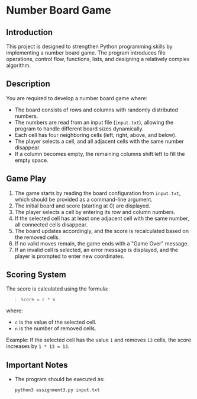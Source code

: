 # Number Board Game

## Introduction
This project is designed to strengthen Python programming skills by implementing a number board game. The program introduces file operations, control flow, functions, lists, and designing a relatively complex algorithm.

## Description
You are required to develop a number board game where:
- The board consists of rows and columns with randomly distributed numbers.
- The numbers are read from an input file (`input.txt`), allowing the program to handle different board sizes dynamically.
- Each cell has four neighboring cells (left, right, above, and below).
- The player selects a cell, and all adjacent cells with the same number disappear.
- If a column becomes empty, the remaining columns shift left to fill the empty space.

## Game Play
1. The game starts by reading the board configuration from `input.txt`, which should be provided as a command-line argument.
2. The initial board and score (starting at 0) are displayed.
3. The player selects a cell by entering its row and column numbers.
4. If the selected cell has at least one adjacent cell with the same number, all connected cells disappear.
5. The board updates accordingly, and the score is recalculated based on the removed cells.
6. If no valid moves remain, the game ends with a "Game Over" message.
7. If an invalid cell is selected, an error message is displayed, and the player is prompted to enter new coordinates.

## Scoring System
The score is calculated using the formula:
> `Score = c * n`

where:
- `c` is the value of the selected cell.
- `n` is the number of removed cells.

Example: If the selected cell has the value `1` and removes `13` cells, the score increases by `1 * 13 = 13`.

## Important Notes
- The program should be executed as:
  ```bash
  python3 assignment3.py input.txt
  ```
